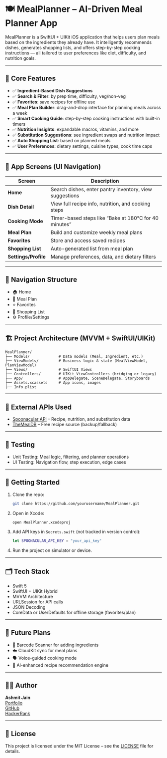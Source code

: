 
# 🍽️ MealPlanner – AI-Driven Meal Planner App

MealPlanner is a SwiftUI + UIKit iOS application that helps users plan meals based on the ingredients they already have. It intelligently recommends dishes, generates shopping lists, and offers step-by-step cooking instructions — all tailored to user preferences like diet, difficulty, and nutrition goals.

---

## 🧠 Core Features

- ✅ **Ingredient-Based Dish Suggestions**
- ✅ **Search & Filter**: by prep time, difficulty, veg/non-veg
- ✅ **Favorites**: save recipes for offline use
- ✅ **Meal Plan Builder**: drag-and-drop interface for planning meals across a week
- ✅ **Smart Cooking Guide**: step-by-step cooking instructions with built-in timers
- ✅ **Nutrition Insights**: expandable macros, vitamins, and more
- ✅ **Substitution Suggestions**: see ingredient swaps and nutrition impact
- ✅ **Auto Shopping List**: based on planned meals
- ✅ **User Preferences**: dietary settings, cuisine types, cook time caps

---

## 📱 App Screens (UI Navigation)

| Screen            | Description                                                        |
|-------------------|--------------------------------------------------------------------|
| **Home**          | Search dishes, enter pantry inventory, view suggestions           |
| **Dish Detail**   | View full recipe info, nutrition, and cooking steps               |
| **Cooking Mode**  | Timer-based steps like “Bake at 180°C for 40 minutes”             |
| **Meal Plan**     | Build and customize weekly meal plans                             |
| **Favorites**     | Store and access saved recipes                                    |
| **Shopping List** | Auto-generated list from meal plan                                |
| **Settings/Profile** | Manage preferences, data, and dietary filters                 |

---

## 🧭 Navigation Structure

- 🏠 Home
- 📅 Meal Plan
- ⭐ Favorites
- 🛒 Shopping List
- ⚙️ Profile/Settings

---

## 🏗 Project Architecture (MVVM + SwiftUI/UIKit)

```
MealPlanner/
├── Models/             # Data models (Meal, Ingredient, etc.)
├── ViewModels/         # Business logic & state (MealViewModel, PlanViewModel)
├── Views/              # SwiftUI Views
├── Controllers/        # UIKit ViewControllers (bridging or legacy)
├── App/                # AppDelegate, SceneDelegate, Storyboards
├── Assets.xcassets     # App icons, images
├── Info.plist
```

---

## 🔗 External APIs Used

- [Spoonacular API](https://spoonacular.com/food-api) – Recipe, nutrition, and substitution data  
- [TheMealDB](https://www.themealdb.com/api.php) – Free recipe source (backup/fallback)

---

## 🧪 Testing

- Unit Testing: Meal logic, filtering, and planner operations
- UI Testing: Navigation flow, step execution, edge cases

---

## 🚀 Getting Started

1. Clone the repo:
   ```bash
   git clone https://github.com/yourusername/MealPlanner.git
   ```

2. Open in Xcode:
   ```bash
   open MealPlanner.xcodeproj
   ```

3. Add API keys in `Secrets.swift` (not tracked in version control):
   ```swift
   let SPOONACULAR_API_KEY = "your_api_key"
   ```

4. Run the project on simulator or device.

---

## 🗂 Tech Stack

- Swift 5
- SwiftUI + UIKit Hybrid
- MVVM Architecture
- URLSession for API calls
- JSON Decoding
- CoreData or UserDefaults for offline storage (favorites/plan)

---

## 🧠 Future Plans

- 🧾 Barcode Scanner for adding ingredients
- ☁️ CloudKit sync for meal plans
- 🗣 Voice-guided cooking mode
- 🧠 AI-enhanced recipe recommendation engine

---

## 👨‍🍳 Author

**Ashmit Jain**  
[Portfolio](https://ashmit27j.wixstudio.com/my-blogs)  
[GitHub](https://github.com/ashmit27j)  
[HackerRank](https://www.hackerrank.com/profile/ashmit)

---

## 📄 License

This project is licensed under the MIT License – see the [LICENSE](LICENSE) file for details.
